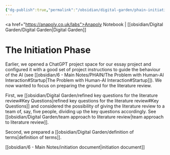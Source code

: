 ```yaml
---
{"dg-publish":true,"permalink":"/obsidian/digital-garden/phain-initiation-phase/","created":"2025-08-14T10:08:28.550+01:00","updated":"2025-08-17T14:21:57.537+01:00"}
---
```


<a href="https://anapoly.co.uk/labs">Anapoly Notebook</a> | [[obsidian/Digital Garden/Digital Garden\|Digital Garden]] 

# The Initiation Phase

Earlier, we opened a ChatGPT project space for our essay project and configured it with a good set of project instructions to guide the behaviour of the AI (see [[obsidian/6 - Main Notes/PHAIN/The Problem with Human-AI Interaction#Startup\|The Problem with Human-AI Interaction#Startup]]). We now wanted to focus on preparing the ground for the literature review. 

First, we [[obsidian/Digital Garden/refined key questions for the literature review#Key Questions\|refined key questions for the literature review#Key Questions]] and considered the possibility of giving the literature review to a team of, say, five people, dividing up the key questions accordingly. See [[obsidian/Digital Garden/team approach to literature review\|team approach to literature review]]. 

Second, we prepared a [[obsidian/Digital Garden/definition of terms\|definition of terms]]. 

[[obsidian/6 - Main Notes/initiation document\|initiation document]] 